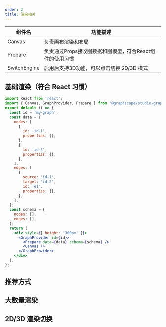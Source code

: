 ```yaml
---
order: 2
title: 渲染相关
---
```


| 组件名       | 功能描述                                                 |
| ------------ | -------------------------------------------------------- |
| Canvas       | 负责画布渲染和布局                                       |
| Prepare      | 负责通过Props接收图数据和图模型，符合React组件的使用习惯 |
| SwitchEngine | 启用后支持3D功能，可以点击切换 2D/3D 模式                |

## 基础渲染（符合 React 习惯）

```jsx
import React from 'react';
import { Canvas, GraphProvider, Prepare } from '@graphscope/studio-graph';
export default () => {
  const id = 'my-graph';
  const data = {
    nodes: [
      {
        id: 'id-1',
        properties: {},
      },
      {
        id: 'id-2',
        properties: {},
      },
    ],
    edges: [
      {
        source: 'id-1',
        target: 'id-2',
        id: 'e1',
        properties: {},
      },
    ],
  };
  const schema = {
    nodes: [],
    edges: [],
  };
  return (
    <div style={{ height: '300px' }}>
      <GraphProvider id={id}>
        <Prepare data={data} schema={schema} />
        <Canvas />
      </GraphProvider>
    </div>
  );
};
```

## 推荐方式

## 大数量渲染

## 2D/3D 渲染切换
